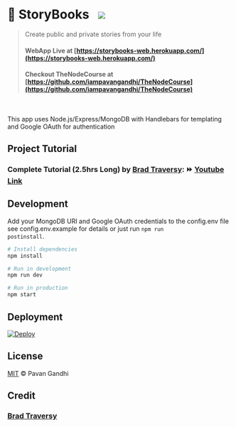 # 📖 StoryBooks &nbsp; ![](https://img.shields.io/github/deployments/iampavangandhi/Storybooks/storybooks-web?color=2648ff&style=flat-square)

> Create public and private stories from your life
> #### WebApp Live at [https://storybooks-web.herokuapp.com/](https://storybooks-web.herokuapp.com/)
> #### Checkout TheNodeCourse at [https://github.com/iampavangandhi/TheNodeCourse](https://github.com/iampavangandhi/TheNodeCourse)

<br />

This app uses Node.js/Express/MongoDB with Handlebars for templating and Google OAuth for authentication

## Project Tutorial

### Complete Tutorial (2.5hrs Long) by [Brad Traversy](https://github.com/bradtraversy): ⏩ [**Youtube Link**](https://youtu.be/SBvmnHTQIPY)

## Development

Add your MongoDB URI and Google OAuth credentials to the config.env file see config.env.example for details or just run <code>npm run postinstall</code>.

```sh
# Install dependencies
npm install

# Run in development
npm run dev

# Run in production
npm start
```

## Deployment

[![Deploy](https://www.herokucdn.com/deploy/button.svg)](https://heroku.com/deploy)

## License

[MIT](LICENSE) © Pavan Gandhi

## Credit

### [Brad Traversy](https://github.com/bradtraversy)
